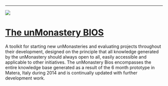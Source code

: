 -----------

<a href="/bios">
	<img src="/images/unmon_cards.png">
	<h1>
		The unMonastery BIOS
	</h1>
</a>

A toolkit for starting new unMonasteries and evaluating projects throughout their development, designed on the principle that all knowledge generated by the unMonastery should always open to all, easily accessible and applicable to other initiatives. The unMonastery Bios encompasses the entire knowledge base generated as a result of the 6 month prototype in Matera, Italy during 2014 and is continually updated with further development work.